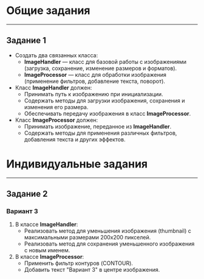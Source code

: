 # Общие задания

---

## Задание 1

- Создать два связанных класса:
    - **ImageHandler** — класс для базовой работы с изображениями (загрузка, сохранение, изменение размеров и форматов).
    - **ImageProcessor** — класс для обработки изображения (применение фильтров, добавление текста, поворот).
- Класс **ImageHandler** должен:
    - Принимать путь к изображению при инициализации.
    - Содержать методы для загрузки изображения, сохранения и изменения его размера.
    - Обеспечивать передачу изображения в класс **ImageProcessor**.
- Класс **ImageProcessor** должен:
    - Принимать изображение, переданное из **ImageHandler**.
    - Содержать методы для применения различных фильтров, добавления текста и других эффектов.

# Индивидуальные задания

---

## Задание 2

### **Вариант 3**

1. В классе **ImageHandler**:
    - Реализовать метод для уменьшения изображения (thumbnail) с максимальными размерами 200x200 пикселей.
    - Реализовать метод для сохранения уменьшенного изображения с новым именем.
2. В классе **ImageProcessor**:
    - Применить фильтр контуров (CONTOUR).
    - Добавить текст "Вариант 3" в центре изображения.
